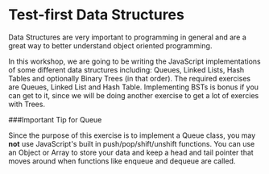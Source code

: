 # Test-first Data Structures

Data Structures are very important to programming in general and are a great way to better understand object oriented programming.

In this workshop, we are going to be writing the JavaScript implementations of some different data structures including: Queues, Linked Lists, Hash Tables and optionally Binary Trees (in that order). The required exercises are Queues, Linked List and Hash Table. Implementing BSTs is bonus if you can get to it, since we will be doing another exercise to get a lot of exercies with Trees.

###Important Tip for Queue

Since the purpose of this exercise is to implement a Queue class, you may **not** use JavaScript's built in push/pop/shift/unshift functions. You can use an Object or Array to store your data and keep a head and tail pointer that moves around when functions like enqueue and dequeue are called.
